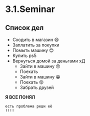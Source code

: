 # 3.1.Seminar

## Список дел
* Сходить в магазин :satisfied:
* Заплатить за покупки 
* Помыть машину :heart_eyes:
* Купить ps5
* Вернуться домой за деньгами хД
  * Зайти в машину :disappointed:
  * Поехать
  * Зайти в машину :grin:
  * Поехать :stuck_out_tongue_closed_eyes:
  * Забрать друзей


**Я ВСЕ ПОНЯЛ**
```
есть проблема реши её
!!!!
```
